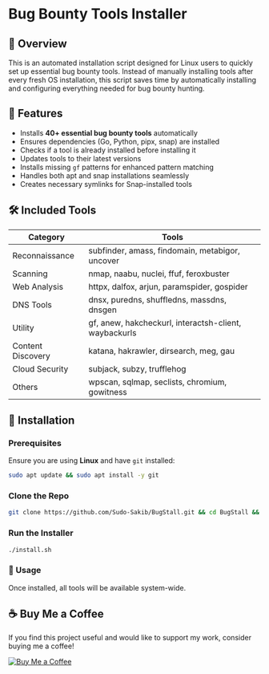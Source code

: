 # Bug Bounty Tools Installer

## 📌 Overview
This is an automated installation script designed for Linux users to quickly set up essential bug bounty tools. Instead of manually installing tools after every fresh OS installation, this script saves time by automatically installing and configuring everything needed for bug bounty hunting.

## 🚀 Features
- Installs **40+ essential bug bounty tools** automatically
- Ensures dependencies (Go, Python, pipx, snap) are installed
- Checks if a tool is already installed before installing it
- Updates tools to their latest versions
- Installs missing `gf` patterns for enhanced pattern matching
- Handles both apt and snap installations seamlessly
- Creates necessary symlinks for Snap-installed tools

## 🛠️ Included Tools
| Category           | Tools                                                                 |
|--------------------|-----------------------------------------------------------------------|
| Reconnaissance     | subfinder, amass, findomain, metabigor, uncover                      |
| Scanning           | nmap, naabu, nuclei, ffuf, feroxbuster                               |
| Web Analysis       | httpx, dalfox, arjun, paramspider, gospider                          |
| DNS Tools          | dnsx, puredns, shuffledns, massdns, dnsgen                           |
| Utility            | gf, anew, hakcheckurl, interactsh-client, waybackurls                |
| Content Discovery  | katana, hakrawler, dirsearch, meg, gau                               |
| Cloud Security     | subjack, subzy, trufflehog                                           |
| Others             | wpscan, sqlmap, seclists, chromium, gowitness                        |

## 🔧 Installation

### Prerequisites
Ensure you are using **Linux** and have `git` installed:
```bash
sudo apt update && sudo apt install -y git
```

### Clone the Repo
```bash
git clone https://github.com/Sudo-Sakib/BugStall.git && cd BugStall && sudo chmod +x install.sh
```

### Run the Installer
```bash
./install.sh
```

### 🎯 Usage
Once installed, all tools will be available system-wide.

## ☕ Buy Me a Coffee
If you find this project useful and would like to support my work, consider buying me a coffee!

[![Buy Me a Coffee](https://img.shields.io/badge/Buy%20Me%20a%20Coffee-FFDD00?style=for-the-badge&logo=buy-me-a-coffee&logoColor=black)](https://www.buymeacoffee.com/YOUR_USERNAME)
